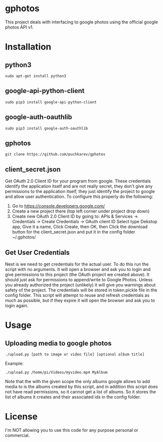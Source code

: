 # gphotos
This project deals with interfacing to google photos using the official google photos API v1.

# Installation

## python3

```sudo apt-get install python3```

## google-api-python-client

```sudo pip3 install google-api-python-client```

## google-auth-oauthlib

```sudo pip3 install google-auth-oauthlib```

## gphotos

```git clone https://github.com/puchkarev/gphotos```

## client_secret.json

Get OAuth 2.0 Client ID for your program from google.
These credentials identify the application itself and are not really secret,
they don't give any permissions to the application itself, they just identify
the project to google and allow user authentication.
To configure this properly do the following:
1. Go to https://console.developers.google.com/
2. Create a new project there (top left corner under project drop down)
3. Create new OAuth 2.0 Client ID by going to:
   APIs & Services -> Credentials -> Create Credentials -> OAuth client ID
   Select type Dekstop app, Give it a name, Click Create, then OK, then
   Click the download button for the client_secret.json and put it in the
   config folder ~/.gphotos/

## Get User Credentials

Next is we need to get credentials for the actual user. To do this run
the script with no arguments. It will open a browser and ask you to login
and give permissions to this project (the OAuth project we created above).
It should just ask for permissions to append/write to Google Photos.
Unless you already authorized the project (unlikely) it will give you
warnings about safety of the project. The credentials will be stored in
token.pickle file in the config folder. This script will attempt to reuse
and refresh credentials as much as possible, but if they expire it will
open the browser and ask you to login again.

# Usage

## Uploading media to google photos

```./upload.py [path to image or video file] [optional album title]```

Example:

```./upload.py /home/pi/Videos/myvideo.mp4 MyAlbum```

Note that the with the given scope the only albums google allows to add
media to is the albums created by this script, and in addition this script
does not have read permissions, so it cannot get a list of albums. So it
stores the list of albums it creates and their associated ids in the config
folder.

# License

I'm NOT allowing you to use this code for any purpose personal or commercial.

